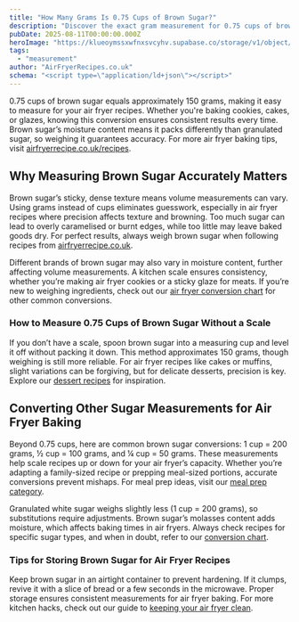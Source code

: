 ```yaml
---
title: "How Many Grams Is 0.75 Cups of Brown Sugar?"
description: "Discover the exact gram measurement for 0.75 cups of brown sugar to perfect your air fryer baking. Get accurate conversions now!"
pubDate: 2025-08-11T00:00:00.000Z
heroImage: "https://klueoymssxwfnxsvcyhv.supabase.co/storage/v1/object/public/md/how-many-grams-is-0-75-cups-of-brown-sugar-9c7f2897.webp"
tags:
  - "measurement"
author: "AirFryerRecipes.co.uk"
schema: "<script type=\"application/ld+json\"></script>"
---
```


<p>0.75 cups of brown sugar equals approximately 150 grams, making it easy to measure for your air fryer recipes. Whether you're baking cookies, cakes, or glazes, knowing this conversion ensures consistent results every time. Brown sugar’s moisture content means it packs differently than granulated sugar, so weighing it guarantees accuracy. For more air fryer baking tips, visit <a href=https://www.airfryerrecipe.co.uk/recipes>airfryerrecipe.co.uk/recipes</a>.</p>  

<h2>Why Measuring Brown Sugar Accurately Matters</h2>  
<p>Brown sugar’s sticky, dense texture means volume measurements can vary. Using grams instead of cups eliminates guesswork, especially in air fryer recipes where precision affects texture and browning. Too much sugar can lead to overly caramelised or burnt edges, while too little may leave baked goods dry. For perfect results, always weigh brown sugar when following recipes from <a href=https://www.airfryerrecipe.co.uk>airfryerrecipe.co.uk</a>.</p>  

<p>Different brands of brown sugar may also vary in moisture content, further affecting volume measurements. A kitchen scale ensures consistency, whether you’re making air fryer cookies or a sticky glaze for meats. If you’re new to weighing ingredients, check out our <a href=https://www.airfryerrecipe.co.uk/air-fryer-conversion-chart>air fryer conversion chart</a> for other common conversions.</p>  

<h3>How to Measure 0.75 Cups of Brown Sugar Without a Scale</h3>  
<p>If you don’t have a scale, spoon brown sugar into a measuring cup and level it off without packing it down. This method approximates 150 grams, though weighing is still more reliable. For air fryer recipes like cakes or muffins, slight variations can be forgiving, but for delicate desserts, precision is key. Explore our <a href=https://www.airfryerrecipe.co.uk/recipe-category/dessert>dessert recipes</a> for inspiration.</p>  

<h2>Converting Other Sugar Measurements for Air Fryer Baking</h2>  
<p>Beyond 0.75 cups, here are common brown sugar conversions: 1 cup = 200 grams, ½ cup = 100 grams, and ¼ cup = 50 grams. These measurements help scale recipes up or down for your air fryer’s capacity. Whether you’re adapting a family-sized recipe or prepping meal-sized portions, accurate conversions prevent mishaps. For meal prep ideas, visit our <a href=https://www.airfryerrecipe.co.uk/recipe-category/meal-prep>meal prep category</a>.</p>  

<p>Granulated white sugar weighs slightly less (1 cup = 200 grams), so substitutions require adjustments. Brown sugar’s molasses content adds moisture, which affects baking times in air fryers. Always check recipes for specific sugar types, and when in doubt, refer to our <a href=https://www.airfryerrecipe.co.uk/air-fryer-conversion-chart>conversion chart</a>.</p>  

<h3>Tips for Storing Brown Sugar for Air Fryer Recipes</h3>  
<p>Keep brown sugar in an airtight container to prevent hardening. If it clumps, revive it with a slice of bread or a few seconds in the microwave. Proper storage ensures consistent measurements for air fryer baking. For more kitchen hacks, check out our guide to <a href=https://www.airfryerrecipe.co.uk/air-fryer-cleaner>keeping your air fryer clean</a>.</p>